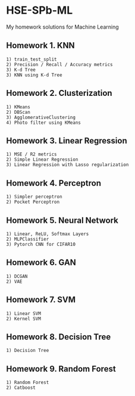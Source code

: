 # HSE-SPb-ML
My homework solutions for Machine Learning

## Homework 1. KNN
    1) train_test_split
    2) Precision / Recall / Accuracy metrics
    3) K-d Tree
    3) KNN using K-d Tree
    
## Homework 2. Clusterization
    1) KMeans
    2) DBScan
    3) AgglomerativeClustering
    4) Photo filter using KMeans
    
## Homework 3. Linear Regression
    1) MSE / R2 metrics
    2) Simple Linear Regression
    3) Linear Regression with Lasso regularization
 
## Homework 4. Perceptron
    1) Simpler perceptron
    2) Pocket Perceptron
    
## Homework 5. Neural Network
    1) Linear, ReLU, Softmax Layers
    2) MLPClassifier
    3) Pytorch CNN for CIFAR10
    
## Homework 6. GAN
    1) DCGAN
    2) VAE
    
## Homework 7. SVM
    1) Linear SVM
    2) Kernel SVM

## Homework 8. Decision Tree
    1) Decision Tree

## Homework 9. Random Forest
    1) Random Forest
    2) Catboost
